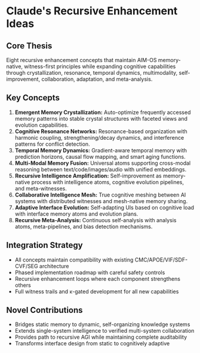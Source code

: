 # Claude's Recursive Enhancement Ideas

## Core Thesis
Eight recursive enhancement concepts that maintain AIM-OS memory-native, witness-first principles while expanding cognitive capabilities through crystallization, resonance, temporal dynamics, multimodality, self-improvement, collaboration, adaptation, and meta-analysis.

## Key Concepts
1. **Emergent Memory Crystallization:** Auto-optimize frequently accessed memory patterns into stable crystal structures with faceted views and evolution capabilities.
2. **Cognitive Resonance Networks:** Resonance-based organization with harmonic coupling, strengthening/decay dynamics, and interference patterns for conflict detection.
3. **Temporal Memory Dynamics:** Gradient-aware temporal memory with prediction horizons, causal flow mapping, and smart aging functions.
4. **Multi-Modal Memory Fusion:** Universal atoms supporting cross-modal reasoning between text/code/images/audio with unified embeddings.
5. **Recursive Intelligence Amplification:** Self-improvement as memory-native process with intelligence atoms, cognitive evolution pipelines, and meta-witnesses.
6. **Collaborative Intelligence Mesh:** True cognitive meshing between AI systems with distributed witnesses and mesh-native memory sharing.
7. **Adaptive Interface Evolution:** Self-adapting UIs based on cognitive load with interface memory atoms and evolution plans.
8. **Recursive Meta-Analysis:** Continuous self-analysis with analysis atoms, meta-pipelines, and bias detection mechanisms.

## Integration Strategy
- All concepts maintain compatibility with existing CMC/APOE/VIF/SDF-CVF/SEG architecture
- Phased implementation roadmap with careful safety controls
- Recursive enhancement loops where each component strengthens others
- Full witness trails and κ-gated development for all new capabilities

## Novel Contributions
- Bridges static memory to dynamic, self-organizing knowledge systems
- Extends single-system intelligence to verified multi-system collaboration  
- Provides path to recursive AGI while maintaining complete auditability
- Transforms interface design from static to cognitively adaptive
